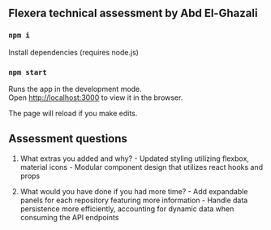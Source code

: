 ## Flexera technical assessment by Abd El-Ghazali

### `npm i`
Install dependencies (requires node.js)

### `npm start`
Runs the app in the development mode.<br />
Open [http://localhost:3000](http://localhost:3000) to view it in the browser.

The page will reload if you make edits.<br />


## Assessment questions
  1. What extras you added and why?
    - Updated styling utilizing flexbox, material icons
    - Modular component design that utilizes react hooks and props
  
  2. What would you have done if you had more time?
    - Add expandable panels for each repository featuring more information
    - Handle data persistence more efficiently, accounting for dynamic data when consuming the API endpoints